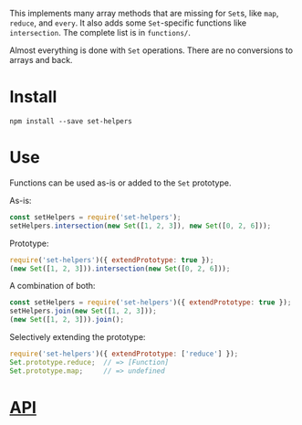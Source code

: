 This implements many array methods that are missing for `Set`s, like `map`, `reduce`, and `every`. It also adds some `Set`-specific functions like `intersection`. The complete list is in `functions/`.

Almost everything is done with `Set` operations. There are no conversions to arrays and back.

# Install

```
npm install --save set-helpers
```

# Use

Functions can be used as-is or added to the `Set` prototype.

As-is:

```javascript
const setHelpers = require('set-helpers');
setHelpers.intersection(new Set([1, 2, 3]), new Set([0, 2, 6]));
```

Prototype:

```javascript
require('set-helpers')({ extendPrototype: true });
(new Set([1, 2, 3])).intersection(new Set([0, 2, 6]));
```

A combination of both:

```javascript
const setHelpers = require('set-helpers')({ extendPrototype: true });
setHelpers.join(new Set([1, 2, 3]));
(new Set([1, 2, 3])).join();
```

Selectively extending the prototype:

```javascript
require('set-helpers')({ extendPrototype: ['reduce'] });
Set.prototype.reduce;  // => [Function]
Set.prototype.map;     // => undefined
```

# [API](api.md)

